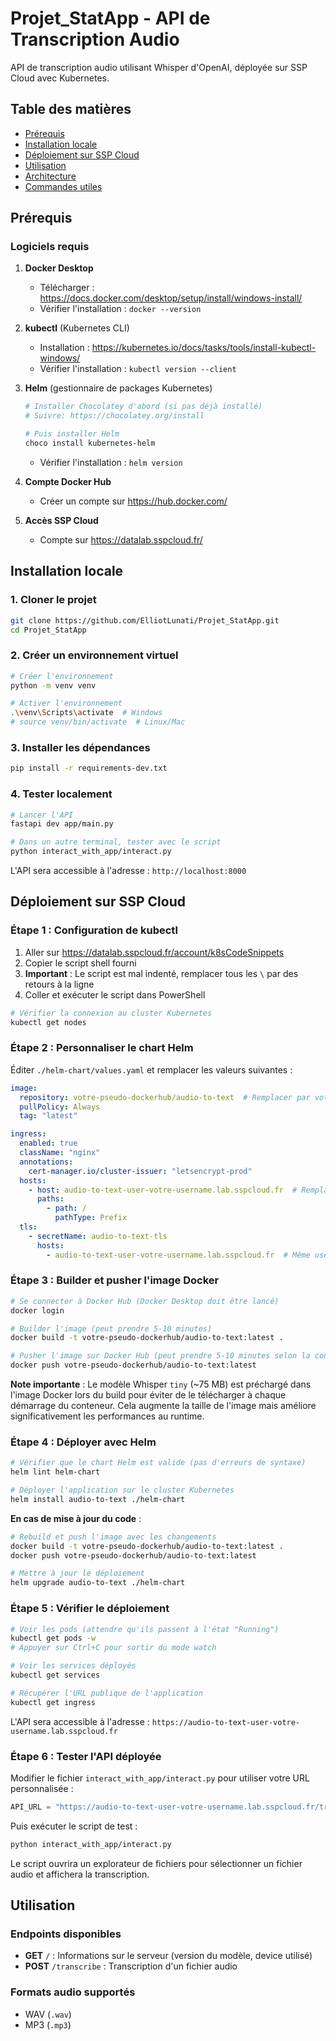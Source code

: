 # Projet_StatApp - API de Transcription Audio

API de transcription audio utilisant Whisper d'OpenAI, déployée sur SSP Cloud avec Kubernetes.

## Table des matières

- [Prérequis](#prérequis)
- [Installation locale](#installation-locale)
- [Déploiement sur SSP Cloud](#déploiement-sur-ssp-cloud)
- [Utilisation](#utilisation)
- [Architecture](#architecture)
- [Commandes utiles](#commandes-utiles)

## Prérequis

### Logiciels requis

1. **Docker Desktop**
   - Télécharger : https://docs.docker.com/desktop/setup/install/windows-install/
   - Vérifier l'installation : `docker --version`

2. **kubectl** (Kubernetes CLI)
   - Installation : https://kubernetes.io/docs/tasks/tools/install-kubectl-windows/
   - Vérifier l'installation : `kubectl version --client`

3. **Helm** (gestionnaire de packages Kubernetes)
   ```bash
   # Installer Chocolatey d'abord (si pas déjà installé)
   # Suivre: https://chocolatey.org/install

   # Puis installer Helm
   choco install kubernetes-helm
   ```
   - Vérifier l'installation : `helm version`

4. **Compte Docker Hub**
   - Créer un compte sur https://hub.docker.com/

5. **Accès SSP Cloud**
   - Compte sur https://datalab.sspcloud.fr/

## Installation locale

### 1. Cloner le projet

```bash
git clone https://github.com/ElliotLunati/Projet_StatApp.git
cd Projet_StatApp
```

### 2. Créer un environnement virtuel

```bash
# Créer l'environnement
python -m venv venv

# Activer l'environnement
.\venv\Scripts\activate  # Windows
# source venv/bin/activate  # Linux/Mac
```

### 3. Installer les dépendances

```bash
pip install -r requirements-dev.txt
```

### 4. Tester localement

```bash
# Lancer l'API
fastapi dev app/main.py

# Dans un autre terminal, tester avec le script
python interact_with_app/interact.py
```

L'API sera accessible à l'adresse : `http://localhost:8000`

## Déploiement sur SSP Cloud

### Étape 1 : Configuration de kubectl

1. Aller sur https://datalab.sspcloud.fr/account/k8sCodeSnippets
2. Copier le script shell fourni
3. **Important** : Le script est mal indenté, remplacer tous les `\` par des retours à la ligne
4. Coller et exécuter le script dans PowerShell

```bash
# Vérifier la connexion au cluster Kubernetes
kubectl get nodes
```

### Étape 2 : Personnaliser le chart Helm

Éditer `./helm-chart/values.yaml` et remplacer les valeurs suivantes :

```yaml
image:
  repository: votre-pseudo-dockerhub/audio-to-text  # Remplacer par votre pseudo Docker Hub
  pullPolicy: Always
  tag: "latest"

ingress:
  enabled: true
  className: "nginx"
  annotations:
    cert-manager.io/cluster-issuer: "letsencrypt-prod"
  hosts:
    - host: audio-to-text-user-votre-username.lab.sspcloud.fr  # Remplacer par votre username SSP Cloud
      paths:
        - path: /
          pathType: Prefix
  tls:
    - secretName: audio-to-text-tls
      hosts:
        - audio-to-text-user-votre-username.lab.sspcloud.fr  # Même username que ci-dessus
```

### Étape 3 : Builder et pusher l'image Docker

```bash
# Se connecter à Docker Hub (Docker Desktop doit être lancé)
docker login

# Builder l'image (peut prendre 5-10 minutes)
docker build -t votre-pseudo-dockerhub/audio-to-text:latest .

# Pusher l'image sur Docker Hub (peut prendre 5-10 minutes selon la connexion)
docker push votre-pseudo-dockerhub/audio-to-text:latest
```

**Note importante** : Le modèle Whisper `tiny` (~75 MB) est préchargé dans l'image Docker lors du build pour éviter de le télécharger à chaque démarrage du conteneur. Cela augmente la taille de l'image mais améliore significativement les performances au runtime.

### Étape 4 : Déployer avec Helm

```bash
# Vérifier que le chart Helm est valide (pas d'erreurs de syntaxe)
helm lint helm-chart

# Déployer l'application sur le cluster Kubernetes
helm install audio-to-text ./helm-chart
```

**En cas de mise à jour du code** :

```bash
# Rebuild et push l'image avec les changements
docker build -t votre-pseudo-dockerhub/audio-to-text:latest .
docker push votre-pseudo-dockerhub/audio-to-text:latest

# Mettre à jour le déploiement
helm upgrade audio-to-text ./helm-chart
```

### Étape 5 : Vérifier le déploiement

```bash
# Voir les pods (attendre qu'ils passent à l'état "Running")
kubectl get pods -w
# Appuyer sur Ctrl+C pour sortir du mode watch

# Voir les services déployés
kubectl get services

# Récupérer l'URL publique de l'application
kubectl get ingress
```

L'API sera accessible à l'adresse : `https://audio-to-text-user-votre-username.lab.sspcloud.fr`

### Étape 6 : Tester l'API déployée

Modifier le fichier `interact_with_app/interact.py` pour utiliser votre URL personnalisée :

```python
API_URL = "https://audio-to-text-user-votre-username.lab.sspcloud.fr/transcribe"
```

Puis exécuter le script de test :

```bash
python interact_with_app/interact.py
```

Le script ouvrira un explorateur de fichiers pour sélectionner un fichier audio et affichera la transcription.

## Utilisation

### Endpoints disponibles

- **GET** `/` : Informations sur le serveur (version du modèle, device utilisé)
- **POST** `/transcribe` : Transcription d'un fichier audio

### Formats audio supportés

- WAV (`.wav`)
- MP3 (`.mp3`)
